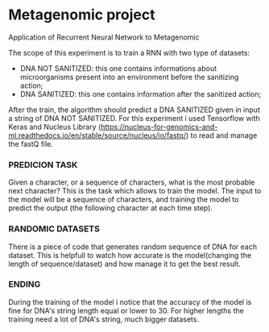 # Metagenomic project
Application of Recurrent Neural Network to Metagenomic

The scope of this experiment is to train a RNN with two type of datasets: 
* DNA NOT SANITIZED: this one contains informations about microorganisms present into an environment before the sanitizing action;
* DNA SANITIZED: this one contains information after the sanitized action;

After the train, the algorithm should predict a DNA SANITIZED given in input a string of DNA NOT SANITIZED.
For this experiment i used Tensorflow with Keras and Nucleus Library (https://nucleus-for-genomics-and-ml.readthedocs.io/en/stable/source/nucleus/io/fastq/) to read and manage the fastQ file.

### PREDICION TASK
Given a character, or a sequence of characters, what is the most probable next character? This is the task which allows to train the model. The input to the model will be a sequence of characters, and training the model to predict the output (the following character at each time step).

### RANDOMIC DATASETS
There is a piece of code that generates random sequence of DNA for each dataset. This is helpfull to watch how accurate is the model(changing the length of sequence/dataset) and how manage it to get the best result.

### ENDING
During the training of the model i notice that the accuracy of the model is fine for DNA's string length equal or lower to 30. For higher lengths the training need a lot of DNA's string, much bigger datasets.
